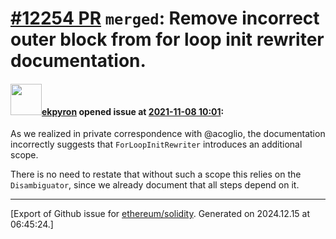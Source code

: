 # [\#12254 PR](https://github.com/ethereum/solidity/pull/12254) `merged`: Remove incorrect outer block from for loop init rewriter documentation.

#### <img src="https://avatars.githubusercontent.com/u/1347491?v=4" width="50">[ekpyron](https://github.com/ekpyron) opened issue at [2021-11-08 10:01](https://github.com/ethereum/solidity/pull/12254):

As we realized in private correspondence with @acoglio, the documentation incorrectly suggests that ``ForLoopInitRewriter`` introduces an additional scope.

There is no need to restate that without such a scope this relies on the ``Disambiguator``, since we already document that all steps depend on it.




-------------------------------------------------------------------------------



[Export of Github issue for [ethereum/solidity](https://github.com/ethereum/solidity). Generated on 2024.12.15 at 06:45:24.]
